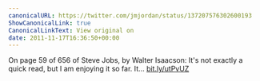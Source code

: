 ```yaml
---
canonicalURL: https://twitter.com/jmjordan/status/137207576302600193
ShowCanonicalLink: true
CanonicalLinkText: View original on
date: 2011-11-17T16:36:50+00:00
---
```

On page 59 of 656 of Steve Jobs, by Walter Isaacson: It's not exactly a quick read, but I am enjoying it so far. It... [bit.ly/utPvUZ](http://bit.ly/utPvUZ)
